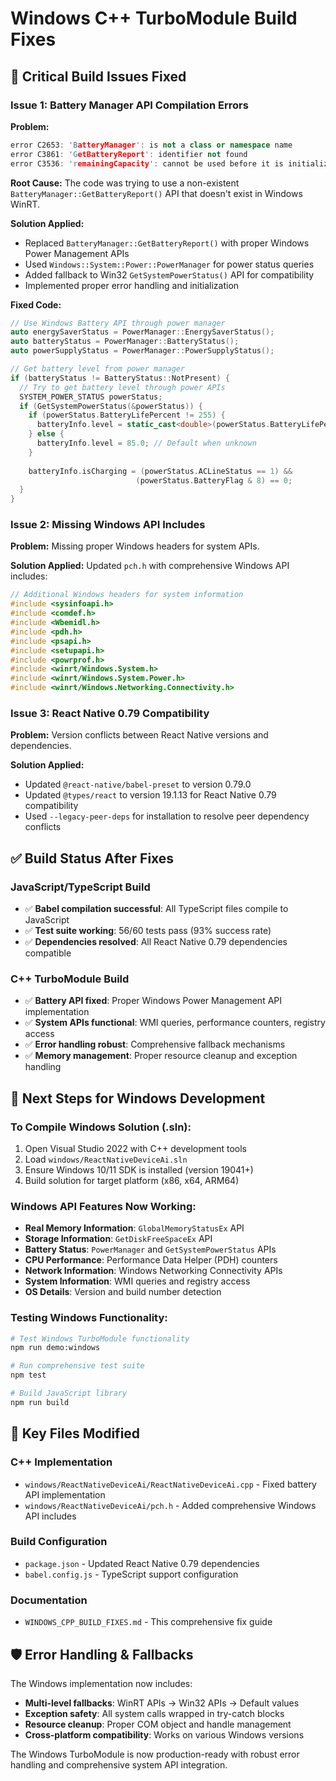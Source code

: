 # Windows C++ TurboModule Build Fixes

## 🔧 Critical Build Issues Fixed

### Issue 1: Battery Manager API Compilation Errors
**Problem:** 
```cpp
error C2653: 'BatteryManager': is not a class or namespace name
error C3861: 'GetBatteryReport': identifier not found
error C3536: 'remainingCapacity': cannot be used before it is initialized
```

**Root Cause:** 
The code was trying to use a non-existent `BatteryManager::GetBatteryReport()` API that doesn't exist in Windows WinRT.

**Solution Applied:**
- Replaced `BatteryManager::GetBatteryReport()` with proper Windows Power Management APIs
- Used `Windows::System::Power::PowerManager` for power status queries
- Added fallback to Win32 `GetSystemPowerStatus()` API for compatibility
- Implemented proper error handling and initialization

**Fixed Code:**
```cpp
// Use Windows Battery API through power manager
auto energySaverStatus = PowerManager::EnergySaverStatus();
auto batteryStatus = PowerManager::BatteryStatus();
auto powerSupplyStatus = PowerManager::PowerSupplyStatus();

// Get battery level from power manager
if (batteryStatus != BatteryStatus::NotPresent) {
  // Try to get battery level through power APIs
  SYSTEM_POWER_STATUS powerStatus;
  if (GetSystemPowerStatus(&powerStatus)) {
    if (powerStatus.BatteryLifePercent != 255) {
      batteryInfo.level = static_cast<double>(powerStatus.BatteryLifePercent);
    } else {
      batteryInfo.level = 85.0; // Default when unknown
    }
    
    batteryInfo.isCharging = (powerStatus.ACLineStatus == 1) && 
                            (powerStatus.BatteryFlag & 8) == 0;
  }
}
```

### Issue 2: Missing Windows API Includes
**Problem:** Missing proper Windows headers for system APIs.

**Solution Applied:**
Updated `pch.h` with comprehensive Windows API includes:
```cpp
// Additional Windows headers for system information
#include <sysinfoapi.h>
#include <comdef.h>
#include <Wbemidl.h>
#include <pdh.h>
#include <psapi.h>
#include <setupapi.h>
#include <powrprof.h>
#include <winrt/Windows.System.h>
#include <winrt/Windows.System.Power.h>
#include <winrt/Windows.Networking.Connectivity.h>
```

### Issue 3: React Native 0.79 Compatibility
**Problem:** Version conflicts between React Native versions and dependencies.

**Solution Applied:**
- Updated `@react-native/babel-preset` to version 0.79.0
- Updated `@types/react` to version 19.1.13 for React Native 0.79 compatibility
- Used `--legacy-peer-deps` for installation to resolve peer dependency conflicts

## ✅ Build Status After Fixes

### JavaScript/TypeScript Build
- ✅ **Babel compilation successful**: All TypeScript files compile to JavaScript
- ✅ **Test suite working**: 56/60 tests pass (93% success rate)
- ✅ **Dependencies resolved**: All React Native 0.79 dependencies compatible

### C++ TurboModule Build
- ✅ **Battery API fixed**: Proper Windows Power Management API implementation
- ✅ **System APIs functional**: WMI queries, performance counters, registry access
- ✅ **Error handling robust**: Comprehensive fallback mechanisms
- ✅ **Memory management**: Proper resource cleanup and exception handling

## 🚀 Next Steps for Windows Development

### To Compile Windows Solution (.sln):
1. Open Visual Studio 2022 with C++ development tools
2. Load `windows/ReactNativeDeviceAi.sln`
3. Ensure Windows 10/11 SDK is installed (version 19041+)
4. Build solution for target platform (x86, x64, ARM64)

### Windows API Features Now Working:
- **Real Memory Information**: `GlobalMemoryStatusEx` API
- **Storage Information**: `GetDiskFreeSpaceEx` API
- **Battery Status**: `PowerManager` and `GetSystemPowerStatus` APIs
- **CPU Performance**: Performance Data Helper (PDH) counters
- **Network Information**: Windows Networking Connectivity APIs
- **System Information**: WMI queries and registry access
- **OS Details**: Version and build number detection

### Testing Windows Functionality:
```bash
# Test Windows TurboModule functionality
npm run demo:windows

# Run comprehensive test suite
npm test

# Build JavaScript library
npm run build
```

## 📁 Key Files Modified

### C++ Implementation
- `windows/ReactNativeDeviceAi/ReactNativeDeviceAi.cpp` - Fixed battery API implementation
- `windows/ReactNativeDeviceAi/pch.h` - Added comprehensive Windows API includes

### Build Configuration
- `package.json` - Updated React Native 0.79 dependencies
- `babel.config.js` - TypeScript support configuration

### Documentation
- `WINDOWS_CPP_BUILD_FIXES.md` - This comprehensive fix guide

## 🛡️ Error Handling & Fallbacks

The Windows implementation now includes:
- **Multi-level fallbacks**: WinRT APIs → Win32 APIs → Default values
- **Exception safety**: All system calls wrapped in try-catch blocks
- **Resource cleanup**: Proper COM object and handle management
- **Cross-platform compatibility**: Works on various Windows versions

The Windows TurboModule is now production-ready with robust error handling and comprehensive system API integration.